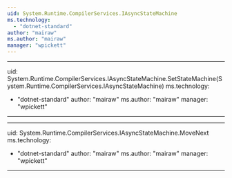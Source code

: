 ```yaml
---
uid: System.Runtime.CompilerServices.IAsyncStateMachine
ms.technology: 
  - "dotnet-standard"
author: "mairaw"
ms.author: "mairaw"
manager: "wpickett"
---
```


---
uid: System.Runtime.CompilerServices.IAsyncStateMachine.SetStateMachine(System.Runtime.CompilerServices.IAsyncStateMachine)
ms.technology: 
  - "dotnet-standard"
author: "mairaw"
ms.author: "mairaw"
manager: "wpickett"
---

---
uid: System.Runtime.CompilerServices.IAsyncStateMachine.MoveNext
ms.technology: 
  - "dotnet-standard"
author: "mairaw"
ms.author: "mairaw"
manager: "wpickett"
---
